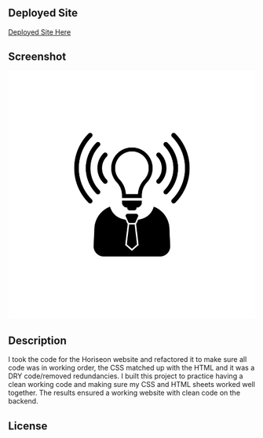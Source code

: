 # <Horiseon-Code-Refactor>

## Deployed Site 

[Deployed Site Here](https://ereneedolan.github.io/Horiseon_Refactor/)

## Screenshot

![Image Here](https://github.com/ereneedolan/Horiseon_Refactor/blob/main/assets/images/brand-awareness.png?raw=true)

## Description

I took the code for the Horiseon website and refactored it to make sure all code was in working order, the CSS matched up with the HTML and it was a DRY code/removed redundancies.
I built this project to practice having a clean working code and making sure my CSS and HTML sheets worked well together. The results ensured a working website with clean code on the backend.

## License
